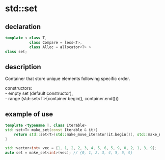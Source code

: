 # std::set

## declaration

```cpp
template < class T,  
           class Compare = less<T>,  
           class Alloc = allocator<T> >
class set;

```  

## description

Container that store unique elements following specific order.

constructors:  
    - empty set (default constructor),  
    - range (std::set\<T\>(container.begin(), container.end()))  

## example of use

```cpp
template <typename T, class Iterable>  
std::set<T> make_set(const Iterable & it){
    return std::set<T>(std::make_move_iterator(it.begin()), std::make_move_iterator(it.end()));
}

std::vector<int> vec = {1, 1, 2, 2, 3, 4, 5, 6, 5, 9, 0, 2, 1, 3, 9};
auto set = make_set<int>(vec); // {0, 1, 2, 3, 4, 5, 6, 9}

```  
